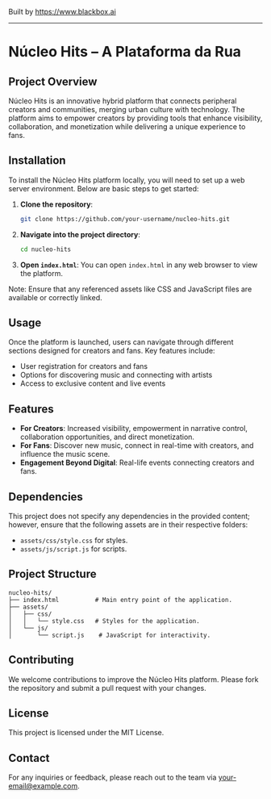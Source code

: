 
Built by https://www.blackbox.ai

---

# Núcleo Hits – A Plataforma da Rua

## Project Overview
Núcleo Hits is an innovative hybrid platform that connects peripheral creators and communities, merging urban culture with technology. The platform aims to empower creators by providing tools that enhance visibility, collaboration, and monetization while delivering a unique experience to fans. 

## Installation
To install the Núcleo Hits platform locally, you will need to set up a web server environment. Below are basic steps to get started:

1. **Clone the repository**:
   ```bash
   git clone https://github.com/your-username/nucleo-hits.git
   ```
   
2. **Navigate into the project directory**:
   ```bash
   cd nucleo-hits
   ```

3. **Open `index.html`**:
   You can open `index.html` in any web browser to view the platform.

Note: Ensure that any referenced assets like CSS and JavaScript files are available or correctly linked.

## Usage
Once the platform is launched, users can navigate through different sections designed for creators and fans. Key features include:
- User registration for creators and fans
- Options for discovering music and connecting with artists
- Access to exclusive content and live events

## Features
- **For Creators**: Increased visibility, empowerment in narrative control, collaboration opportunities, and direct monetization.
- **For Fans**: Discover new music, connect in real-time with creators, and influence the music scene.
- **Engagement Beyond Digital**: Real-life events connecting creators and fans.

## Dependencies
This project does not specify any dependencies in the provided content; however, ensure that the following assets are in their respective folders:
- `assets/css/style.css` for styles.
- `assets/js/script.js` for scripts.

## Project Structure
```
nucleo-hits/
├── index.html          # Main entry point of the application.
├── assets/
│   ├── css/
│   │   └── style.css   # Styles for the application.
│   └── js/
│       └── script.js    # JavaScript for interactivity.
```

## Contributing
We welcome contributions to improve the Núcleo Hits platform. Please fork the repository and submit a pull request with your changes.

## License
This project is licensed under the MIT License.

## Contact
For any inquiries or feedback, please reach out to the team via [your-email@example.com](mailto:your-email@example.com).